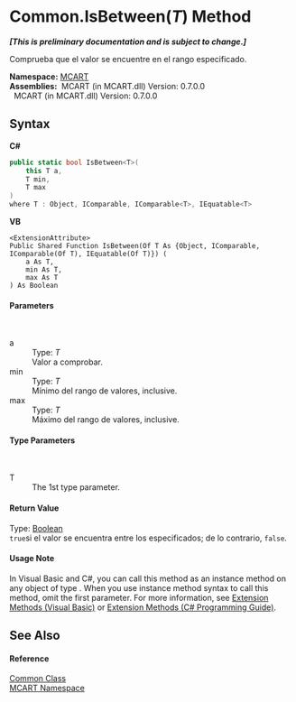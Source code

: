 # Common.IsBetween(*T*) Method 
 _**\[This is preliminary documentation and is subject to change.\]**_

Comprueba que el valor se encuentre en el rango especificado.

**Namespace:**&nbsp;<a href="89e7854f-fe6f-d208-fb0c-b17953422852">MCART</a><br />**Assemblies:**&nbsp;&nbsp;MCART (in MCART.dll) Version: 0.7.0.0<br />&nbsp;&nbsp;MCART (in MCART.dll) Version: 0.7.0.0<br />

## Syntax

**C#**<br />
``` C#
public static bool IsBetween<T>(
	this T a,
	T min,
	T max
)
where T : Object, IComparable, IComparable<T>, IEquatable<T>

```

**VB**<br />
``` VB
<ExtensionAttribute>
Public Shared Function IsBetween(Of T As {Object, IComparable, IComparable(Of T), IEquatable(Of T)}) ( 
	a As T,
	min As T,
	max As T
) As Boolean
```


#### Parameters
&nbsp;<dl><dt>a</dt><dd>Type: *T*<br />Valor a comprobar.</dd><dt>min</dt><dd>Type: *T*<br />Mínimo del rango de valores, inclusive.</dd><dt>max</dt><dd>Type: *T*<br />Máximo del rango de valores, inclusive.</dd></dl>

#### Type Parameters
&nbsp;<dl><dt>T</dt><dd>The 1st type parameter.</dd></dl>

#### Return Value
Type: <a href="http://msdn2.microsoft.com/es-es/library/a28wyd50" target="_blank">Boolean</a><br />`true`si el valor se encuentra entre los especificados; de lo contrario, `false`.

#### Usage Note
In Visual Basic and C#, you can call this method as an instance method on any object of type . When you use instance method syntax to call this method, omit the first parameter. For more information, see <a href="http://msdn.microsoft.com/en-us/library/bb384936.aspx">Extension Methods (Visual Basic)</a> or <a href="http://msdn.microsoft.com/en-us/library/bb383977.aspx">Extension Methods (C# Programming Guide)</a>.

## See Also


#### Reference
<a href="2fd80ad6-3642-bb7d-ce7a-ef1284d6d716">Common Class</a><br /><a href="89e7854f-fe6f-d208-fb0c-b17953422852">MCART Namespace</a><br />
